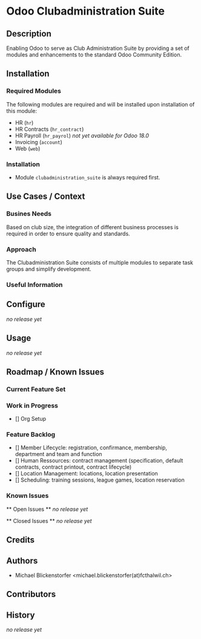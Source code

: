 # Odoo Clubadministration Suite

## Description
Enabling Odoo to serve as Club Administration Suite by providing a set of modules and enhancements to the standard Odoo Community Edition.

## Installation
### Required Modules
The following modules are required and will be installed upon installation of this module:
* HR (`hr`)
* HR Contracts (`hr_contract`)
* HR Payroll (`hr_payrol`) _not yet available for Odoo 18.0_
* Invoicing (`account`)
* Web (`web`)

### Installation
* Module `clubadministration_suite` is always required first.

## Use Cases / Context
### Busines Needs
Based on club size, the integration of different business processes is required in order to ensure quality and standards.

### Approach
The Clubadministration Suite consists of multiple modules to separate task groups and simplify development.

### Useful Information

## Configure
_no release yet_

## Usage
_no release yet_

## Roadmap / Known Issues

### Current Feature Set

### Work in Progress
* [] Org Setup

### Feature Backlog
- [] Member Lifecycle: registration, confirmance, membership, department and team and function
- [] Human Ressources: contract management (specification, default contracts, contract printout, contract lifecycle)
- [] Location Management: locations, location presentation
- [] Scheduling: training sessions, league games, location reservation


### Known Issues
** Open Issues **
_no release yet_

** Closed Issues **
_no release yet_

## Credits

## Authors
* Michael Blickenstorfer <michael.blickenstorfer(at)fcthalwil.ch>

## Contributors

## History
_no release yet_
